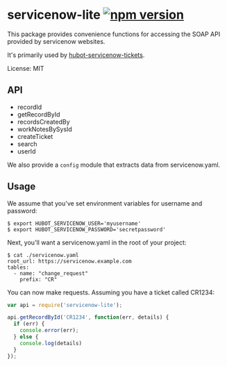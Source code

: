 # servicenow-lite [![npm version](https://badge.fury.io/js/servicenow-lite.svg)](https://badge.fury.io/js/servicenow-lite)

This package provides convenience functions for accessing the SOAP API
provided by servicenow websites.

It's primarily used by [hubot-servicenow-tickets](https://github.com/manahl/hubot-servicenow-tickets).

License: MIT

## API

* recordId
* getRecordById
* recordsCreatedBy
* workNotesBySysId
* createTicket
* search
* userId

We also provide a `config` module that extracts data from servicenow.yaml.

## Usage

We assume that you've set environment variables for username and
password:

```
$ export HUBOT_SERVICENOW_USER='myusername'
$ export HUBOT_SERVICENOW_PASSWORD='secretpassword'
```

Next, you'll want a servicenow.yaml in the root of your project:

```
$ cat ./servicenow.yaml
root_url: https://servicenow.example.com
tables:
  - name: "change_request"
    prefix: "CR"
```

You can now make requests. Assuming you have a ticket called CR1234:

``` javascript
var api = require('servicenow-lite');

api.getRecordById('CR1234', function(err, details) {
  if (err) {
    console.error(err);
  } else {
    console.log(details)
  }
});
```
